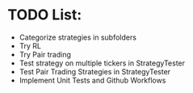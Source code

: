 # TODO List:

- Categorize strategies in subfolders
- Try RL
- Try Pair trading
- Test strategy on multiple tickers in StrategyTester
- Test Pair Trading Strategies in StrategyTester
- Implement Unit Tests and Github Workflows

